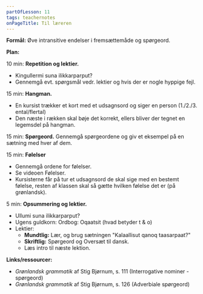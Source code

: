 ```yaml
---
partOfLesson: 11
tags: teachernotes
onPageTitle: Til læreren
---
```

**Formål:** Øve intransitive endelser i fremsættemåde og spørgeord.

**Plan:**

10 min: **Repetition og lektier.**

- Kingullermi suna ilikkarparput?
- Gennemgå evt. spørgsmål vedr. lektier og hvis der er nogle hyppige fejl.

15 min: **Hangman.**

- En kursist trækker et kort med et udsagnsord og siger en person (1./2./3. ental/flertal)
- Den næste i rækken skal bøje det korrekt, ellers bliver der tegnet en legemsdel på hangman.

15 min: **Spørgeord.** Gennemgå spørgeordene og giv et eksempel på en sætning med hver af dem.

15 min: **Følelser**

- Gennemgå ordene for følelser.
- Se videoen Følelser.
- Kursisterne får på tur et udsagnsord de skal sige med en bestemt følelse, resten af klassen skal så gætte hvilken følelse det er (på grønlandsk).

5 min: **Opsummering og lektier.**

- Ullumi suna ilikkarparput?
- Ugens guldkorn: Ordbog: Oqaatsit (hvad betyder t & o)
- Lektier:
    - **Mundtlig:** Lær, og brug sætningen "Kalaallisut qanoq taasarpaat?"
    - **Skriftlig:** Spørgeord og Oversæt til dansk.
    - Læs intro til næste lektion.

**Links/ressourcer:**

- *Grønlandsk grammatik* af Stig Bjørnum, s. 111 (Interrogative nominer - spørgeord)
- *Grønlandsk grammatik* af Stig Bjørnum, s. 126 (Adverbiale spørgeord)